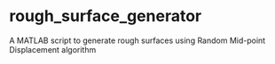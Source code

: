 # rough_surface_generator
A MATLAB script to generate rough surfaces using Random Mid-point Displacement algorithm
